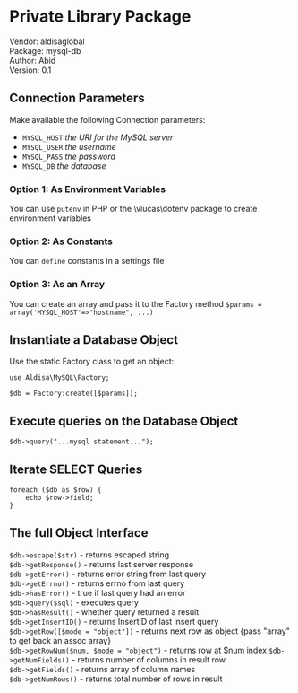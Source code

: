 # Private Library Package

Vendor: aldisaglobal  
Package: mysql-db  
Author: Abid  
Version: 0.1

## Connection Parameters

Make available the following Connection parameters:

- `MYSQL_HOST` _the URI for the MySQL server_
- `MYSQL_USER` _the username_
- `MYSQL_PASS` _the password_
- `MYSQL_DB` _the database_

### Option 1: As Environment Variables

You can use `putenv` in PHP or the \vlucas\dotenv package to create environment variables

### Option 2: As Constants

You can `define` constants in a settings file

### Option 3: As an Array

You can create an array and pass it to the Factory method
`$params = array('MYSQL_HOST'=>"hostname", ...)`

## Instantiate a Database Object

Use the static Factory class to get an object:

```
use Aldisa\MySQL\Factory;

$db = Factory:create([$params]);
```

## Execute queries on the Database Object

`$db->query("...mysql statement...");`

## Iterate SELECT Queries

```
foreach ($db as $row) {
	echo $row->field;
}
```

## The full Object Interface

`$db->escape($str)` - returns escaped string  
`$db->getResponse()` - returns last server response  
`$db->getError()` - returns error string from last query  
`$db->getErrno()` - returns errno from last query  
`$db->hasError()` - true if last query had an error  
`$db->query($sql)` - executes query  
`$db->hasResult()` - whether query returned a result  
`$db->getInsertID()` - returns InsertID of last insert query  
`$db->getRow([$mode = "object"])` - returns next row as object {pass "array" to get back an assoc array}  
`$db->getRowNum($num, $mode = "object")` - returns row at \$num index
`$db->getNumFields()` - returns number of columns in result row  
`$db->getFields()` - returns array of column names  
`$db->getNumRows()` - returns total number of rows in result

